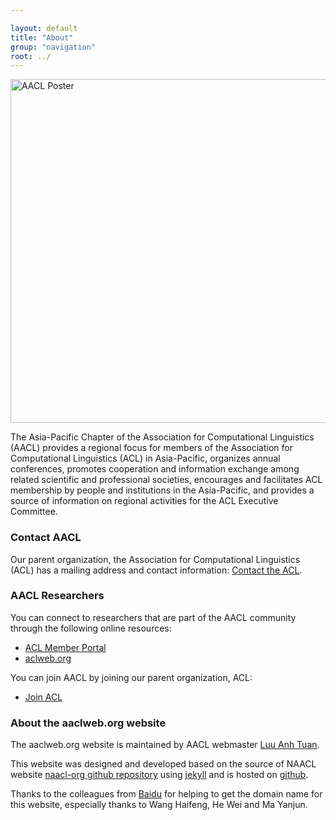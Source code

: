 ```yaml
---

layout: default
title: "About"
group: "navigation"
root: ../
---
```



<p>
<img width="550px" height="auto" src="{{ site.baseurl }}/images/asia-pacific.jpg" alt="AACL Poster">

</p>


The Asia-Pacific Chapter of the Association for Computational Linguistics (AACL) provides a regional focus for members of the Association for Computational Linguistics (ACL) in Asia-Pacific, organizes annual conferences, promotes cooperation and information exchange among related scientific and professional societies, encourages and facilitates ACL membership by people and institutions in the Asia-Pacific, and provides a source of information on regional activities for the ACL Executive Committee.

### Contact AACL

<!-- You can contact the AACL Board by emailing <i>aacl-contact *at* aclweb dot org</i> -->

Our parent organization, the Association for Computational Linguistics (ACL) has a mailing address and contact information: <a href="http://www.aclweb.org/index.php?option=com_contact&Itemid=3">Contact the ACL</a>.

### AACL Researchers

You can connect to researchers that are part of the AACL community through the following online resources:

-   [ACL Member Portal](http://aclweb.org/portal/)
-   [aclweb.org](http://newsite.aclweb.org/)

You can join AACL by joining our parent organization, ACL:

-   [Join ACL](http://www.aclweb.org/portal/user/register)

 
### About the aaclweb.org website

The aaclweb.org website is maintained by AACL webmaster [Luu Anh Tuan](https://sites.google.com/site/tuanluu219/).

This website was designed and developed based on the source of NAACL website [naacl-org github repository](https://github.com/naacl-org/naacl-org.github.com) using [jekyll](http://jekyllrb.com/) and is hosted on [github](http://github.com).

Thanks to the colleagues from [Baidu](http://www.baidu.com/) for helping to get the domain name for this website, especially thanks to Wang Haifeng, He Wei and Ma Yanjun.
